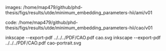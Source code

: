 

images: /home/map479/github/phd-thesis/figs/results/utde/minimum_embedding_parameters-hii/ami/v01 

code: 
/home/map479/github/phd-thesis/figs/results/utde/minimum_embedding_parameters-hii/cao/v01 




inkscape --export-pdf ../../../PDF/CAO.pdf cao.svg
inkscape --export-pdf ../../../PDF/CAO.pdf cao-portrait.svg


